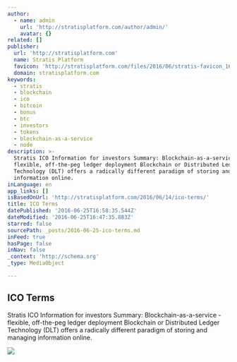 ```yaml
---
author:
  - name: admin
    url: 'http://stratisplatform.com/author/admin/'
    avatar: {}
related: []
publisher:
  url: 'http://stratisplatform.com'
  name: Stratis Platform
  favicon: 'http://stratisplatform.com/files/2016/06/stratis-favicon_16px.png'
  domain: stratisplatform.com
keywords:
  - stratis
  - blockchain
  - ico
  - bitcoin
  - bonus
  - btc
  - investors
  - tokens
  - blockchain-as-a-service
  - node
description: >-
  Stratis ICO Information for investors Summary: Blockchain-as-a-service -
  flexible, off-the-peg ledger deployment Blockchain or Distributed Ledger
  Technology (DLT) offers a radically different paradigm of storing and managing
  information online.
inLanguage: en
app_links: []
isBasedOnUrl: 'http://stratisplatform.com/2016/06/14/ico-terms/'
title: ICO Terms
datePublished: '2016-06-25T16:58:35.544Z'
dateModified: '2016-06-25T16:47:35.883Z'
starred: false
sourcePath: _posts/2016-06-25-ico-terms.md
inFeed: true
hasPage: false
inNav: false
_context: 'http://schema.org'
_type: MediaObject

---
```

<article style=""><h1>ICO Terms</h1><p>Stratis ICO Information for investors Summary: Blockchain-as-a-service - flexible, off-the-peg ledger deployment Blockchain or Distributed Ledger Technology (DLT) offers a radically different paradigm of storing and managing information online.</p><img src="http://stratisplatform.com/files/2016/06/Stratis_Logo-Full_Colored_On-White.jpg" /></article>